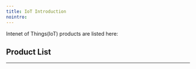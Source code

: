 ```yaml
---
title: IoT Introduction
nointro:
---
```


Intenet of Things(IoT) products are listed here:

## Product List
---



